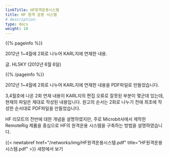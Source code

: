 ```yaml
---
linkTitle: HF원격운용시스템
title: HF 원격 운용 시스템
# description:
type: docs
weight: 10
---
```


{{% pageinfo %}}

2012년 1~4월에 2회로 나누어 KARL지에 연재한 내용.

글. HL5KY (2012년 6월 6일)

{{% /pageinfo %}}

2012년 1~4월에 2회로 나누어 KARL지에 연재한 내용을 PDF파일로 만들었습니다.

3,4월호에 나온 2회 연재 내용이 KARL지의 편집 오류로 잘못된 부분이 몇군데 있는데, 현재의 파일은 제대로 작성된 내용입니다. 원고의 순서는 2회로 나누기 전에 최초에 작성한 순서대로 PDF파일을 만들었습니다.

HF 리모트의 전반에 대한 개념을 설명하였지만, 주로 Microbit사에서 제작한 RemoteRig 제품을 중심으로 HF의 원격운용 시스템을 구축하는 방법을 설명하였습니다.


{{< newtabref href="/networks/img/HF원격운용시스템.pdf" title="HF원격운용시스템.pdf" >}} 새창에서 보기


